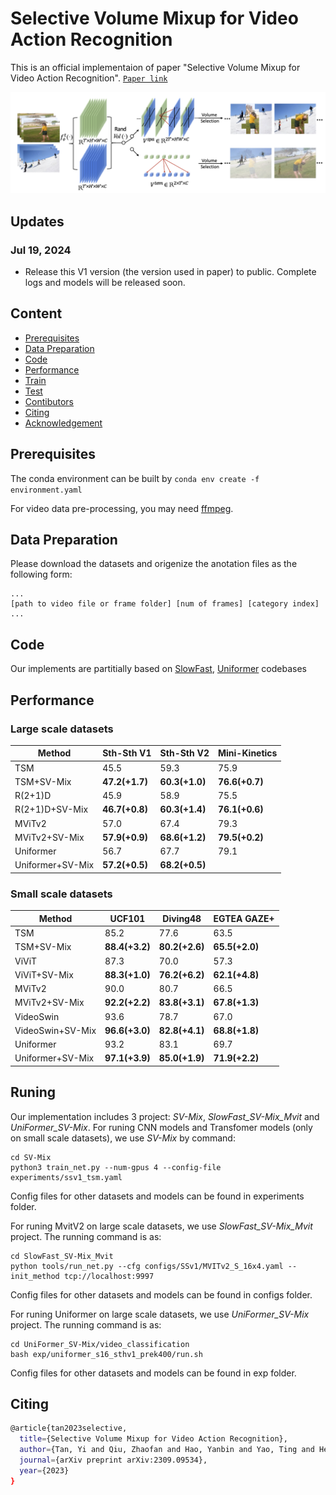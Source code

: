 # Selective Volume Mixup for Video Action Recognition
This is an official implementaion of paper "Selective Volume Mixup for Video Action Recognition". [`Paper link`](https://arxiv.org/pdf/2309.09534)
<div align="center">
  <img src="framework.png" width="700px"/>
</div>


## Updates
### Jul 19, 2024
* Release this V1 version (the version used in paper) to public. Complete logs and models will be released soon.

## Content

- [Prerequisites](#prerequisites)
- [Data Preparation](#data-preparation)
- [Code](#code)
- [Performance](#performance)
- [Train](#Train)
- [Test](#Test)
- [Contibutors](#Contributors)
- [Citing](#Citing)
- [Acknowledgement](#Acknowledgement)

## Prerequisites

The conda environment can be built by ```conda env create -f environment.yaml```

For video data pre-processing, you may need [ffmpeg](https://www.ffmpeg.org/).

## Data Preparation

 Please download the datasets and origenize the anotation files as the following form:
 ```
...
[path to video file or frame folder] [num of frames] [category index]
...
```


## Code


Our implements are partitially based on [SlowFast](https://github.com/facebookresearch/SlowFast/), [Uniformer](https://github.com/Sense-X/UniFormer) codebases


## Performance



### Large scale datasets

| Method           | Sth-Sth V1     | Sth-Sth V2     | Mini-Kinetics  |
|------------------|----------------|----------------|----------------|
| TSM              | 45.5           | 59.3           | 75.9           |
| TSM+SV-Mix       | **47.2(+1.7)** | **60.3(+1.0)** | **76.6(+0.7)** |
| R(2+1)D          | 45.9           | 58.9           | 75.5           |
| R(2+1)D+SV-Mix   | **46.7(+0.8)** | **60.3(+1.4)** | **76.1(+0.6)** |
| MViTv2           | 57.0           | 67.4           | 79.3           |
| MViTv2+SV-Mix    | **57.9(+0.9)** | **68.6(+1.2)** | **79.5(+0.2)** |
| Uniformer        | 56.7           | 67.7           | 79.1           |
| Uniformer+SV-Mix | **57.2(+0.5)** | **68.2(+0.5)** |                |



### Small scale datasets

| Method           | UCF101         | Diving48       | EGTEA GAZE+    |
|------------------|----------------|----------------|----------------|
| TSM              | 85.2           | 77.6           | 63.5           |
| TSM+SV-Mix       | **88.4(+3.2)** | **80.2(+2.6)** | **65.5(+2.0)** |
| ViViT            | 87.3           | 70.0           | 57.3           |
| ViViT+SV-Mix     | **88.3(+1.0)** | **76.2(+6.2)** | **62.1(+4.8)** |
| MViTv2           | 90.0           | 80.7           | 66.5           |
| MViTv2+SV-Mix    | **92.2(+2.2)** | **83.8(+3.1)** | **67.8(+1.3)** |
| VideoSwin        | 93.6           | 78.7           | 67.0           |
| VideoSwin+SV-Mix | **96.6(+3.0)** | **82.8(+4.1)** | **68.8(+1.8)** |
| Uniformer        | 93.2           | 83.1           | 69.7           |
| Uniformer+SV-Mix | **97.1(+3.9)** | **85.0(+1.9)** | **71.9(+2.2)** |




## Runing 
Our implementation includes 3 project: _SV-Mix_, _SlowFast_SV-Mix_Mvit_ and _UniFormer_SV-Mix_. For runing CNN models and Transfomer models (only on small scale datasets), we use _SV-Mix_ by command:
```
cd SV-Mix
python3 train_net.py --num-gpus 4 --config-file experiments/ssv1_tsm.yaml
```
Config files for other datasets and models can be found in experiments folder.

For runing MvitV2 on large scale datasets, we use _SlowFast_SV-Mix_Mvit_ project. The running command is as:

```
cd SlowFast_SV-Mix_Mvit
python tools/run_net.py --cfg configs/SSv1/MVITv2_S_16x4.yaml --init_method tcp://localhost:9997
```
Config files for other datasets and models can be found in configs folder.

For runing Uniformer on large scale datasets, we use _UniFormer_SV-Mix_ project. The running command is as:

```
cd UniFormer_SV-Mix/video_classification
bash exp/uniformer_s16_sthv1_prek400/run.sh
```
Config files for other datasets and models can be found in exp folder.





## Citing
```bash
@article{tan2023selective,
  title={Selective Volume Mixup for Video Action Recognition},
  author={Tan, Yi and Qiu, Zhaofan and Hao, Yanbin and Yao, Ting and He, Xiangnan and Mei, Tao},
  journal={arXiv preprint arXiv:2309.09534},
  year={2023}
}
```

